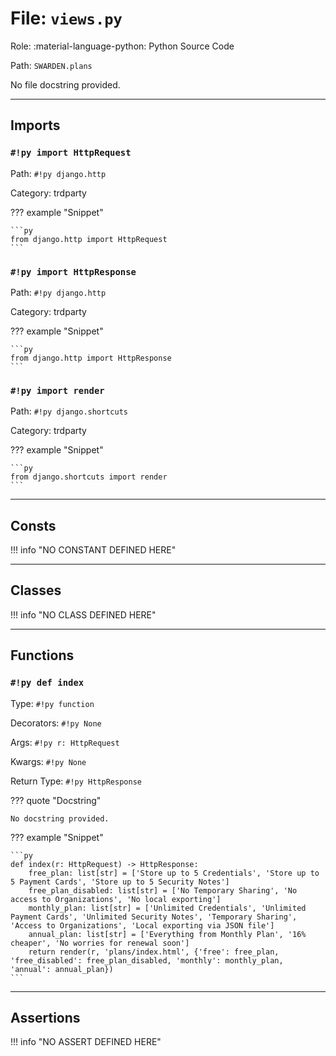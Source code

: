 # File: `views.py`

Role: :material-language-python: Python Source Code

Path: `SWARDEN.plans`

No file docstring provided.

---

## Imports

### `#!py import HttpRequest`

Path: `#!py django.http`

Category: trdparty

??? example "Snippet"

    ```py
    from django.http import HttpRequest
    ```

### `#!py import HttpResponse`

Path: `#!py django.http`

Category: trdparty

??? example "Snippet"

    ```py
    from django.http import HttpResponse
    ```

### `#!py import render`

Path: `#!py django.shortcuts`

Category: trdparty

??? example "Snippet"

    ```py
    from django.shortcuts import render
    ```



---

## Consts

!!! info "NO CONSTANT DEFINED HERE"

---

## Classes

!!! info "NO CLASS DEFINED HERE"

---

## Functions

### `#!py def index`

Type: `#!py function`

Decorators: `#!py None`

Args: `#!py r: HttpRequest`

Kwargs: `#!py None`

Return Type: `#!py HttpResponse`

??? quote "Docstring"

    No docstring provided.

??? example "Snippet"

    ```py
    def index(r: HttpRequest) -> HttpResponse:
        free_plan: list[str] = ['Store up to 5 Credentials', 'Store up to 5 Payment Cards', 'Store up to 5 Security Notes']
        free_plan_disabled: list[str] = ['No Temporary Sharing', 'No access to Organizations', 'No local exporting']
        monthly_plan: list[str] = ['Unlimited Credentials', 'Unlimited Payment Cards', 'Unlimited Security Notes', 'Temporary Sharing', 'Access to Organizations', 'Local exporting via JSON file']
        annual_plan: list[str] = ['Everything from Monthly Plan', '16% cheaper', 'No worries for renewal soon']
        return render(r, 'plans/index.html', {'free': free_plan, 'free_disabled': free_plan_disabled, 'monthly': monthly_plan, 'annual': annual_plan})
    ```



---

## Assertions

!!! info "NO ASSERT DEFINED HERE"
